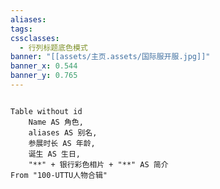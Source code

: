 ```yaml
---
aliases: 
tags: 
cssclasses:
  - 行列标题底色模式
banner: "[[assets/主页.assets/国际服开服.jpg]]"
banner_x: 0.544
banner_y: 0.765
---
```


```dataview

```


```dataview
Table without id
	Name AS 角色,
	aliases AS 别名,
	参展时长 AS 年龄,
	诞生 AS 生日,
	"**" + 银行彩色相片 + "**" AS 简介
From "100-UTTU人物合辑"
```

